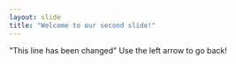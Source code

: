 ```yaml
---
layout: slide
title: "Welcome to our second slide!"
---
```

"This line has been changed"
Use the left arrow to go back!
